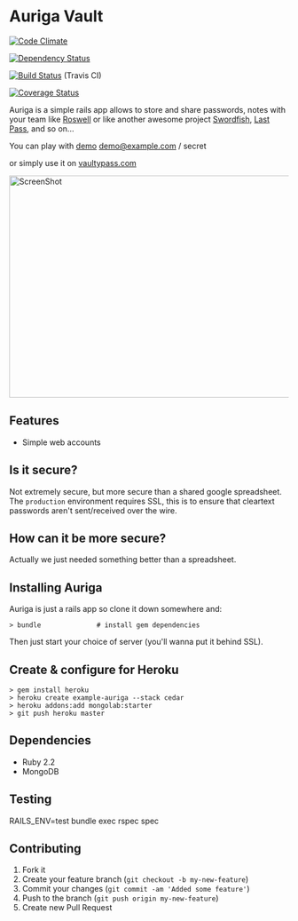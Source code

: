 # Auriga Vault

[![Code Climate](https://codeclimate.com/github/joel/auriga.png)](https://codeclimate.com/github/joel/auriga)

[![Dependency Status](https://gemnasium.com/joel/auriga.svg)](https://gemnasium.com/joel/auriga)

[![Build Status](https://travis-ci.org/joel/auriga.png?branch=master)](https://travis-ci.org/joel/auriga) (Travis CI)

[![Coverage Status](https://coveralls.io/repos/joel/auriga/badge.png)](https://coveralls.io/r/joel/auriga)

Auriga is a simple rails app allows to store and share passwords, notes with your team like [Roswell](https://github.com/blahed/roswell) or like another awesome project [Swordfish](https://github.com/github/swordfish), [Last Pass](https://lastpass.com/how-it-works), and so on...

You can play with [demo](http://demo.vaultypass.com/) demo@example.com / secret

or simply use it on [vaultypass.com](http://www.vaultypass.com/)

<img src="https://cloud.githubusercontent.com/assets/5789/4032621/f25ffa20-2c71-11e4-82ee-2680f4afaa54.png" alt="ScreenShot" style="height: 400px; width: 600px;"/>

## Features

* Simple web accounts

## Is it secure?

Not extremely secure, but more secure than a shared google spreadsheet. The `production` environment requires SSL, this is to ensure that cleartext passwords aren't sent/received over the wire.

## How can it be more secure?

Actually we just needed something better than a spreadsheet.

## Installing Auriga

Auriga is just a rails app so clone it down somewhere and:

    > bundle              # install gem dependencies

Then just start your choice of server (you'll wanna put it behind SSL).

## Create & configure for Heroku

	> gem install heroku
	> heroku create example-auriga --stack cedar
	> heroku addons:add mongolab:starter
	> git push heroku master

## Dependencies

* Ruby 2.2
* MongoDB

## Testing

  RAILS_ENV=test bundle exec rspec spec

## Contributing

1. Fork it
2. Create your feature branch (`git checkout -b my-new-feature`)
3. Commit your changes (`git commit -am 'Added some feature'`)
4. Push to the branch (`git push origin my-new-feature`)
5. Create new Pull Request
